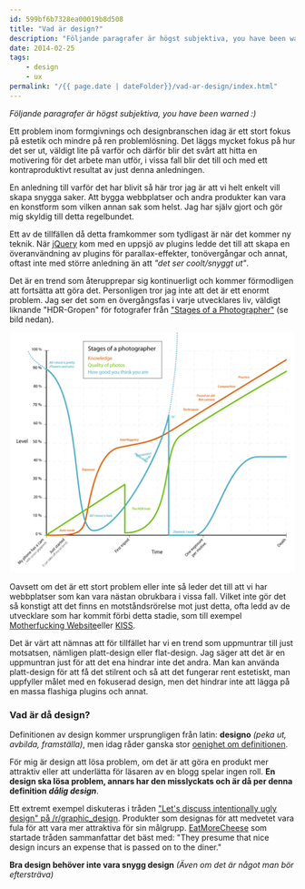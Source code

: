 ```yaml
---
id: 599bf6b7328ea00019b8d508
title: "Vad är design?"
description: "Följande paragrafer är högst subjektiva, you have been warned :)"
date: 2014-02-25
tags:
    - design
    - ux
permalink: "/{{ page.date | dateFolder}}/vad-ar-design/index.html"  
---
```


_Följande paragrafer är högst subjektiva, you have been warned :)_

Ett problem inom formgivnings och designbranschen idag är ett stort fokus på estetik och mindre på ren problemlösning. Det läggs mycket fokus på hur det ser ut, väldigt lite på varför och därför blir det svårt att hitta en motivering för det arbete man utför, i vissa fall blir det till och med ett kontraproduktivt resultat av just denna anledningen.

En anledning till varför det har blivit så här tror jag är att vi helt enkelt vill skapa snygga saker. Att bygga webbplatser och andra produkter kan vara en konstform som vilken annan sak som helst. Jag har själv gjort och gör mig skyldig till detta regelbundet.

Ett av de tillfällen då detta framkommer som tydligast är när det kommer ny teknik. När [jQuery](http://jquery.com/) kom med en uppsjö av plugins ledde det till att skapa en överanvändning av plugins för parallax-effekter, tonövergångar och annat, oftast inte med större anledning än att _"det ser coolt/snyggt ut"_.

Det är en trend som återupprepar sig kontinuerligt och kommer förmodligen att fortsätta att göra det. Personligen tror jag inte att det är ett enormt problem. Jag ser det som en övergångsfas i varje utvecklares liv, väldigt liknande "HDR-Gropen" för fotografer från ["Stages of a Photographer"](http://dataviz.tumblr.com/post/350692786) (se bild nedan).

![Stages of a Photographer](/assets/images/2014/Feb/Stages_of_a_Photographer.png)

Oavsett om det är ett stort problem eller inte så leder det till att vi har webbplatser som kan vara nästan obrukbara i vissa fall. Vilket inte gör det så konstigt att det finns en motståndsrörelse mot just detta, ofta ledd av de utvecklare som har kommit förbi detta stadie, som till exempel [Motherfucking Website](http://motherfuckingwebsite.com/)eller [KISS](http://en.wikipedia.org/wiki/KISS_principle).

Det är värt att nämnas att för tillfället har vi en trend som uppmuntrar till just motsatsen, nämligen platt-design eller flat-design. Jag säger att det är en uppmuntran just för att det ena hindrar inte det andra. Man kan använda platt-design för att få det stilrent och så att det fungerar rent estetiskt, man uppfyller målet med en fokuserad design, men det hindrar inte att lägga på en massa flashiga plugins och annat.

### Vad är då design?

Definitionen av design kommer ursprungligen från latin: **designo** _(peka ut, avbilda, framställa)_, men idag råder ganska stor [oenighet om definitionen](http://sv.wikipedia.org/wiki/Design#Oenighet_om_definitionen).

För mig är design att lösa problem, om det är att göra en produkt mer attraktiv eller att underlätta för läsaren av en blogg spelar ingen roll. **En design ska lösa problem, annars har den misslyckats och är då per denna definition** _**dålig design**_.

Ett extremt exempel diskuteras i tråden ["Let's discuss intentionally ugly design" på /r/graphic\_design](http://www.reddit.com/r/graphic_design/comments/1y3o7x/lets_discuss_intentionally_ugly_design/). Produkter som designas för att medvetet vara fula för att vara mer attraktiva för sin målgrupp. [EatMoreCheese](http://www.reddit.com/user/EatMoreCheese) som startade tråden sammanfattar det bäst med: "They presume that nice design incurs an expense that is passed on to the diner."

**Bra design behöver inte vara snygg design** _(Även om det är något man bör eftersträva)_
